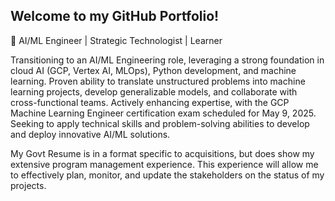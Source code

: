 ## Welcome to my GitHub Portfolio!

🔭 AI/ML Engineer | Strategic Technologist | Learner
<!--
**LEDazzio01/LEDazzio01** is a ✨ _special_ ✨ repository because its `README.md` (this file) appears on your GitHub profile.

Here are some ideas to get you started:

- 🔭 I’m currently working on ...
- 🌱 I’m currently learning ...
- 👯 I’m looking to collaborate on ...
- 🤔 I’m looking for help with ...
- 💬 Ask me about ...
- 📫 How to reach me: ...
- 😄 Pronouns: ...
- ⚡ Fun fact: ...
-->
Transitioning to an AI/ML Engineering role, leveraging a strong foundation in cloud AI (GCP, Vertex AI, MLOps), Python development, and machine learning. Proven ability to translate unstructured problems into machine learning projects, develop generalizable models, and collaborate with cross-functional teams. Actively enhancing expertise, with the GCP Machine Learning Engineer certification exam scheduled for May 9, 2025. Seeking to apply technical skills and problem-solving abilities to develop and deploy innovative AI/ML solutions. 

My Govt Resume is in a format specific to acquisitions, but does show my extensive program management experience. This experience will allow me to effectively plan, monitor, and update the stakeholders on the status of my projects.

